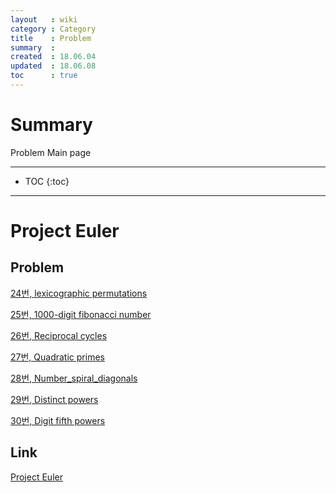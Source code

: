 ```yaml
---
layout   : wiki
category : Category
title    : Problem
summary  : 
created  : 18.06.04
updated  : 18.06.08
toc      : true
---
```


# Summary

Problem Main page

* * *

* TOC
 {:toc}

* * *

# Project Euler

## Problem

[24번, lexicographic permutations](/wiki/problem_pe_024_lexicographic_permutations)

[25번, 1000-digit fibonacci number](/wiki/problem_pe_025_1000-digit_fibonacci_number)

[26번, Reciprocal cycles](/wiki/problem_pe_026_reciprocal_cycles)

[27번, Quadratic primes](/wiki/problem_pe_027_quadratic_primes)

[28번, Number_spiral_diagonals](/wiki/problem_pe_028_number_spiral_diagonals)

[29번, Distinct powers](/wiki/problem_pe_029_distinct_powers)

[30번, Digit fifth powers](/wiki/problem_pe_030_digit_fifth_powers)

## Link

[Project Euler](https://projecteuler.net/)